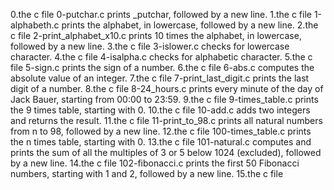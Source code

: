 0.the c file 0-putchar.c prints _putchar, followed by a new line.
1.the c file 1-alphabeth.c prints the alphabet, in lowercase, followed by a new line.
2.the c file 2-print_alphabet_x10.c prints 10 times the alphabet, in lowercase, followed by a new line.
3.the c file 3-islower.c checks for lowercase character.
4.the c file 4-isalpha.c checks for alphabetic character.
5.the c file 5-sign.c prints the sign of a number.
6.the c file 6-abs.c computes the absolute value of an integer.
7.the c file 7-print_last_digit.c prints the last digit of a number.
8.the c file 8-24_hours.c prints every minute of the day of Jack Bauer, starting from 00:00 to 23:59.
9.the c file 9-times_table.c prints the 9 times table, starting with 0.
10.the c file 10-add.c adds two integers and returns the result.
11.the c file 11-print_to_98.c prints all natural numbers from n to 98, followed by a new line.
12.the c file 100-times_table.c prints the n times table, starting with 0.
13.the c file 101-natural.c computes and prints the sum of all the multiples of 3 or 5 below 1024 (excluded), followed by a new line.
14.the c file 102-fibonacci.c prints the first 50 Fibonacci numbers, starting with 1 and 2, followed by a new line.
15.the c file 